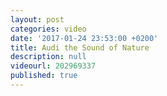 ```yaml
---
layout: post
categories: video
date: '2017-01-24 23:53:00 +0200'
title: Audi the Sound of Nature
description: null
videourl: 202969337
published: true
---
```

